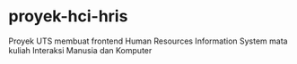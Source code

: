 # proyek-hci-hris
Proyek UTS membuat frontend Human Resources Information System mata kuliah Interaksi Manusia dan Komputer
